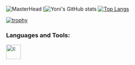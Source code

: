 ![MasterHead](https://github.com/MyoniM/final_/blob/master/assets/banner.png)
[![Yoni's GitHub stats](https://github-readme-stats.vercel.app/api?username=MyoniM&show_icons=true&theme=dark)
[![Top Langs](https://github-readme-stats.vercel.app/api/top-langs/?username=MyoniM&langs_count=8&hide=HTML,CSS,Swift,Objective-c,Kotlin)](https://github.com/MyoniM/github-readme-stats)

[![trophy](https://github-profile-trophy.vercel.app/?username=MyoniM&column=7&margin-w=15&margin-h=15)](https://github.com/MyoniM/github-profile-trophy)
<h3 align="left">Languages and Tools:</h3>
<p align="left"> <a href="https://www.cprogramming.com/" target="_blank"> <img src="https://devicons.github.io/devicon/devicon.git/icons/react/react-original.svg" alt="c" width="40" height="40"/> </a> </p>
